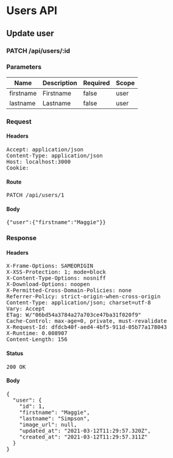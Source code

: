 # Users API

## Update user

### PATCH /api/users/:id

### Parameters

| Name | Description | Required | Scope |
|------|-------------|----------|-------|
| firstname | Firstname | false | user |
| lastname | Lastname | false | user |

### Request

#### Headers

<pre>Accept: application/json
Content-Type: application/json
Host: localhost:3000
Cookie: </pre>

#### Route

<pre>PATCH /api/users/1</pre>

#### Body

<pre>{"user":{"firstname":"Maggie"}}</pre>

### Response

#### Headers

<pre>X-Frame-Options: SAMEORIGIN
X-XSS-Protection: 1; mode=block
X-Content-Type-Options: nosniff
X-Download-Options: noopen
X-Permitted-Cross-Domain-Policies: none
Referrer-Policy: strict-origin-when-cross-origin
Content-Type: application/json; charset=utf-8
Vary: Accept
ETag: W/&quot;06bd54a3784a27a703ce47ba31f020f9&quot;
Cache-Control: max-age=0, private, must-revalidate
X-Request-Id: dfdcb40f-aed4-4bf5-911d-05b77a178043
X-Runtime: 0.008907
Content-Length: 156</pre>

#### Status

<pre>200 OK</pre>

#### Body

<pre>{
  "user": {
    "id": 1,
    "firstname": "Maggie",
    "lastname": "Simpson",
    "image_url": null,
    "updated_at": "2021-03-12T11:29:57.320Z",
    "created_at": "2021-03-12T11:29:57.311Z"
  }
}</pre>
